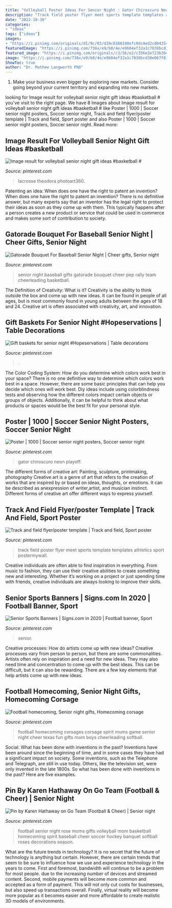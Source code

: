 ```yaml
---
title: "Volleyball Poster Ideas For Senior Night : Gator Chiroscuro Neon Playoff"
description: "Track field poster flyer meet sports template templates athletics sport postermywall"
date: "2022-10-30"
categories:
- "ideas"
tags: ["ideas"]
images:
- "https://i.pinimg.com/originals/d1/9c/03/d19c0380198efc9dc4ed2cd043540eb9.jpg"
featuredImage: "https://i.pinimg.com/736x/e9/b0/4e/e9b04ef32a1c7038bcd30e067f81faf1--football-spirit-football-art.jpg"
featured_image: "https://i.pinimg.com/originals/c3/56/e2/c356e2e723b394d13c503df019c47460.jpg"
image: "https://i.pinimg.com/736x/e9/b0/4e/e9b04ef32a1c7038bcd30e067f81faf1--football-spirit-football-art.jpg"
ShowToc: true
author: "Dr. Mathew Langworth PhD"
---
```



1. Make your business even bigger by exploring new markets. Consider going beyond your current territory and expanding into new markets.

	

		
looking for Image result for volleyball senior night gift ideas #basketball # you've visit to the right page. We have 8 Images about Image result for volleyball senior night gift ideas #basketball # like Poster | 1000 | Soccer senior night posters, Soccer senior night, Track and field flyer/poster template | Track and field, Sport poster and also Poster | 1000 | Soccer senior night posters, Soccer senior night. Read more:
		
    
## Image Result For Volleyball Senior Night Gift Ideas #basketball #

<img loading=lazy src="https://i.pinimg.com/originals/d1/9c/03/d19c0380198efc9dc4ed2cd043540eb9.jpg" onerror="this.onerror=null;this.src='https://tse4.mm.bing.net/th?id=OIP.MvMfbq_EgJJ4bHym6qHrdwHaLH&amp;pid=15.1';" alt="Image result for volleyball senior night gift ideas #basketball #">

_Source: pinterest.com_

>lacrosse theodora photoart360. 

	

Patenting an idea: When does one have the right to patent an invention?
When does one have the right to patent an invention? There is no definitive answer, but many experts say that an inventor has the legal right to protect their ideas as soon as they come up with them. This typically happens after a person creates a new product or service that could be used in commerce and makes some sort of contribution to society.

    
## Gatorade Bouquet For Baseball Senior Night | Cheer Gifts, Senior Night

<img loading=lazy src="https://i.pinimg.com/736x/f7/59/16/f7591697cb30bbe9aedcdba1f22a5e66.jpg" onerror="this.onerror=null;this.src='https://tse4.mm.bing.net/th?id=OIP.MkNFVUIXG-o8T_n6IhbeqgHaNK&amp;pid=15.1';" alt="Gatorade Bouquet For Baseball Senior Night | Cheer gifts, Senior night">

_Source: pinterest.com_

>senior night baseball gifts gatorade bouquet cheer pep rally team cheerleading basketball. 

	

The Definition of Creativity: What is it?
Creativity is the ability to think outside the box and come up with new ideas. It can be found in people of all ages, but is most commonly found in young adults between the ages of 18 and 24. Creative art is often associated with creativity, art, and innovation.

    
## Gift Baskets For Senior Night #Hopeservations | Table Decorations

<img loading=lazy src="https://i.pinimg.com/originals/c0/ab/6e/c0ab6ec2cda9f1a1e67bf66235d43795.jpg" onerror="this.onerror=null;this.src='https://tse2.mm.bing.net/th?id=OIP.dBgGuT9h5SecICAxjPMWZAHaJ4&amp;pid=15.1';" alt="Gift baskets for senior night #Hopeservations | Table decorations">

_Source: pinterest.com_

>. 

	

The Color Coding System: How do you determine which colors work best in your space?
There is no one definitive way to determine which colors work best in a space. However, there are some basic principles that can help you decide which ones will work best. Diy ideas include using colorblindness tests and observing how the different colors impact certain objects or groups of objects. Additionally, it can be helpful to think about what products or spaces would be the best fit for your personal style.

    
## Poster | 1000 | Soccer Senior Night Posters, Soccer Senior Night

<img loading=lazy src="https://i.pinimg.com/originals/c3/56/e2/c356e2e723b394d13c503df019c47460.jpg" onerror="this.onerror=null;this.src='https://tse4.mm.bing.net/th?id=OIP.1nko1zIOO96hPVbIztuLowHaLH&amp;pid=15.1';" alt="Poster | 1000 | Soccer senior night posters, Soccer senior night">

_Source: pinterest.com_

>gator chiroscuro neon playoff. 

	

The different forms of creative art: Painting, sculpture, printmaking, photography
Creative art is a genre of art that refers to the creation of works that are inspired by or based on ideas, thoughts, or emotions. It can be described as anexpression of writer,artist, and musician instinct. Different forms of creative art offer different ways to express yourself.

    
## Track And Field Flyer/poster Template | Track And Field, Sport Poster

<img loading=lazy src="https://i.pinimg.com/originals/0c/ed/0a/0ced0afd63fe114afd846d7f4532bd5f.jpg" onerror="this.onerror=null;this.src='https://tse1.mm.bing.net/th?id=OIP.ic9FPt4dwYQFLubeDYveBQHaLH&amp;pid=15.1';" alt="Track and field flyer/poster template | Track and field, Sport poster">

_Source: pinterest.com_

>track field poster flyer meet sports template templates athletics sport postermywall. 

	

Creative individuals are often able to find inspiration in everything. From music to fashion, they can use their creative abilities to create something new and interesting. Whether it’s working on a project or just spending time with friends, creative individuals are always looking to improve their skills.

    
## Senior Sports Banners | Signs.com In 2020 | Football Banner, Sport

<img loading=lazy src="https://i.pinimg.com/736x/ec/d7/36/ecd73602ffc9bc15265c9919f9b8eb77.jpg" onerror="this.onerror=null;this.src='https://tse3.mm.bing.net/th?id=OIP.LRAZCFH09yfHP1vjDvpWHQHaEX&amp;pid=15.1';" alt="Senior Sports Banners | Signs.com in 2020 | Football banner, Sport">

_Source: pinterest.com_

>senior. 

	

Creative processes: How do artists come up with new ideas?
Creative processes vary from person to person, but there are some commonalities. Artists often rely on inspiration and a need for new ideas. They may also need time and concentration to come up with the best ideas. This can be difficult, but it can also be rewarding. There are a few key elements that help artists come up with new ideas.

    
## Football Homecoming, Senior Night Gifts, Homecoming Corsage

<img loading=lazy src="https://i.pinimg.com/736x/e9/b0/4e/e9b04ef32a1c7038bcd30e067f81faf1--football-spirit-football-art.jpg" onerror="this.onerror=null;this.src='https://tse4.mm.bing.net/th?id=OIP.GxhkAYLA7JBwTosAjqF19QHaJ3&amp;pid=15.1';" alt="Football homecoming, Senior night gifts, Homecoming corsage">

_Source: pinterest.com_

>football homecoming corsages corsage spirit mums game senior night cheer texas fun gifts mom boys cheerleading softball. 

	

Social: What has been done with inventions in the past?
Inventions have been around since the beginning of time, and in some cases they have had a significant impact on society. Some inventions, such as the Telephone and Telegraph, are still in use today. Others, like the television set, were only invented in the late 1800s. So what has been done with inventions in the past? Here are five examples.

    
## Pin By Karen Hathaway On Go Team (Football &amp; Cheer) | Senior Night

<img loading=lazy src="https://i.pinimg.com/originals/a0/57/38/a057388355c51877272f8edfd143a2f9.jpg" onerror="this.onerror=null;this.src='https://tse3.mm.bing.net/th?id=OIP.lnv0kW7aVnlA1RFfY_dqyQHaJ4&amp;pid=15.1';" alt="Pin by Karen Hathaway on Go Team (Football &amp; Cheer) | Senior night">

_Source: pinterest.com_

>football senior night rose moms gifts volleyball mom basketball homecoming spirit baseball cheer soccer hockey banquet softball roses decorations season. 

	

What are the future trends in technology?
It is no secret that the future of technology is anything but certain. However, there are certain trends that seem to be sure to influence how we use and experience technology in the years to come. 
First and foremost, bandwidth will continue to be a problem for most people. due to the increasing number of devices and streamed content. Second, mobile payments will become more common and accepted as a form of payment. This will not only cut costs for businesses, but also speed up transactions overall. Finally, virtual reality will become more popular as it becomes easier and more affordable to create realistic 3D models of environments.

